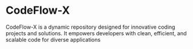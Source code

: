 # CodeFlow-X
CodeFlow-X is a dynamic repository designed for innovative coding projects and solutions. It empowers developers with clean, efficient, and scalable code for diverse applications
